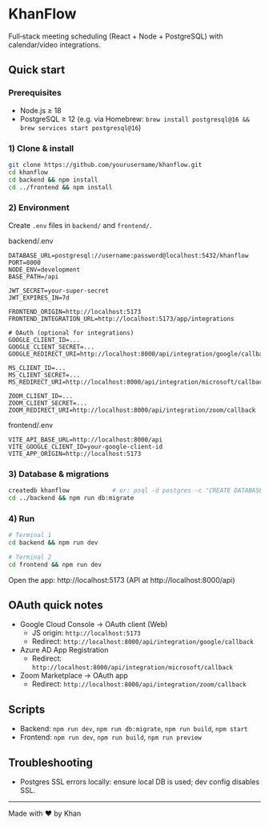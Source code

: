 # KhanFlow

Full‑stack meeting scheduling (React + Node + PostgreSQL) with calendar/video integrations.

## Quick start

### Prerequisites
- Node.js ≥ 18
- PostgreSQL ≥ 12 (e.g. via Homebrew: `brew install postgresql@16 && brew services start postgresql@16`)

### 1) Clone & install
```bash
git clone https://github.com/yourusername/khanflow.git
cd khanflow
cd backend && npm install
cd ../frontend && npm install
```

### 2) Environment
Create `.env` files in `backend/` and `frontend/`.

backend/.env
```env
DATABASE_URL=postgresql://username:password@localhost:5432/khanflow
PORT=8000
NODE_ENV=development
BASE_PATH=/api

JWT_SECRET=your-super-secret
JWT_EXPIRES_IN=7d

FRONTEND_ORIGIN=http://localhost:5173
FRONTEND_INTEGRATION_URL=http://localhost:5173/app/integrations

# OAuth (optional for integrations)
GOOGLE_CLIENT_ID=...
GOOGLE_CLIENT_SECRET=...
GOOGLE_REDIRECT_URI=http://localhost:8000/api/integration/google/callback

MS_CLIENT_ID=...
MS_CLIENT_SECRET=...
MS_REDIRECT_URI=http://localhost:8000/api/integration/microsoft/callback

ZOOM_CLIENT_ID=...
ZOOM_CLIENT_SECRET=...
ZOOM_REDIRECT_URI=http://localhost:8000/api/integration/zoom/callback
```

frontend/.env
```env
VITE_API_BASE_URL=http://localhost:8000/api
VITE_GOOGLE_CLIENT_ID=your-google-client-id
VITE_APP_ORIGIN=http://localhost:5173
```

### 3) Database & migrations
```bash
createdb khanflow            # or: psql -d postgres -c "CREATE DATABASE khanflow;"
cd ../backend && npm run db:migrate
```

### 4) Run
```bash
# Terminal 1
cd backend && npm run dev

# Terminal 2
cd frontend && npm run dev
```

Open the app: http://localhost:5173 (API at http://localhost:8000/api)

## OAuth quick notes
- Google Cloud Console → OAuth client (Web)
  - JS origin: `http://localhost:5173`
  - Redirect: `http://localhost:8000/api/integration/google/callback`
- Azure AD App Registration
  - Redirect: `http://localhost:8000/api/integration/microsoft/callback`
- Zoom Marketplace → OAuth app
  - Redirect: `http://localhost:8000/api/integration/zoom/callback`

## Scripts
- Backend: `npm run dev`, `npm run db:migrate`, `npm run build`, `npm start`
- Frontend: `npm run dev`, `npm run build`, `npm run preview`

## Troubleshooting
- Postgres SSL errors locally: ensure local DB is used; dev config disables SSL.

---
Made with ❤️ by Khan
